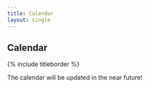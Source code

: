 ```yaml
---
title: Calendar
layout: single
---
```


## Calendar

{% include titleborder %}

The calendar will be updated in the near future!

<!--
performance | coaching | accompaniment | ensembles


### JOIN ME AT THESE UPCOMING EVENTS

two columns

date
thing

date
thing

-->